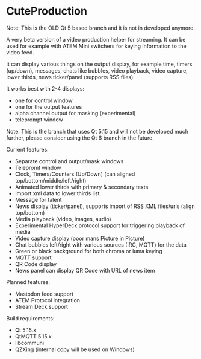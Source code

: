 # CuteProduction

Note: This is the OLD Qt 5 based branch and it is not in developed anymore.

A very beta version of a video production helper for streaming. It can 
be used for example with ATEM Mini switchers for keying information to the video feed.

It can display various things on the output display, for example time,
timers (up/down), messages, chats like bubbles, video playback, video capture,
lower thirds, news ticker/panel (supports RSS files).

It works best with 2-4 displays:

* one for control window
* one for the output features
* alpha channel output for masking (experimental)
* teleprompt window

Note: This is the branch that uses Qt 5.15 and will not be developed much further, please
consider using the Qt 6 branch in the future.

Current features:

* Separate control and output/mask windows
* Telepromt window
* Clock, Timers/Counters (Up/Down) (can aligned top/bottom/middle/left/right)
* Animated lower thirds with primary & secondary texts
* Import xml data to lower thirds list
* Message for talent
* News display (ticker/panel), supports import of RSS XML files/urls (align top/bottom)
* Media playback (video, images, audio)
* Experimental HyperDeck protocol support for triggering playback of media
* Video capture display (poor mans Picture in Picture)
* Chat bubbles left/right with various sources (IRC, MQTT) for the data
* Green or black background for both chroma or luma keying
* MQTT support
* QR Code display
* News panel can display QR Code with URL of news item

Planned features:
* Mastodon feed support
* ATEM Protocol integration
* Stream Deck support

Build requirements:
* Qt 5.15.x
* QtMQTT 5.15.x
* libcommuni
* QZXing (internal copy will be used on Windows)
